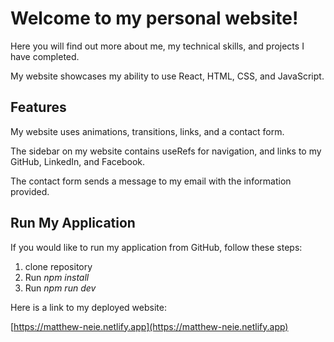 # **Welcome to my personal website!**

Here you will find out more about me, my technical skills, and projects I have completed.

My website showcases my ability to use React, HTML, CSS, and JavaScript.

## **Features**

My website uses animations, transitions, links, and a contact form.

The sidebar on my website contains useRefs for navigation, and links to my GitHub, LinkedIn, and Facebook.

The contact form sends a message to my email with the information provided.

## **Run My Application**

If you would like to run my application from GitHub, follow these steps:

  1. clone repository
  2. Run *npm install*
  3. Run *npm run dev*

Here is a link to my deployed website:

[https://matthew-neie.netlify.app](https://matthew-neie.netlify.app)
